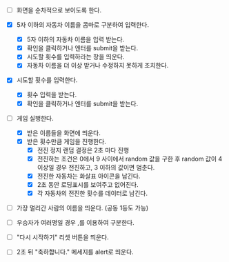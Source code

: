 - [ ] 화면을 순차적으로 보이도록 한다.

- [x] 5자 이하의 자동차 이름을 콤마로 구분하여 입력한다.

  - [x] 5자 이하의 자동차 이름을 입력 받는다.
  - [x] 확인을 클릭하거나 엔터를 submit을 받는다.
  - [x] 시도할 횟수를 입력하라는 창을 띄운다.
  - [x] 자동차 이름을 더 이상 받거나 수정하지 못하게 조치한다.

- [x] 시도할 횟수를 입력한다.

  - [x] 횟수 입력을 받는다.
  - [x] 확인을 클릭하거나 엔터를 submit을 받는다.

- [ ] 게임 실행한다.
  - [x] 받은 이름들을 화면에 띄운다.
  - [x] 받은 횟수만큼 게임을 진행한다.
    - [x] 전진 정지 랜덤 결정은 2초 마다 진행
    - [x] 전진하는 조건은 0에서 9 사이에서 random 값을 구한 후 random 값이 4 이상일 경우 전진하고, 3 이하의 값이면 멈춘다.
    - [x] 전진한 자동차는 화살표 아이콘을 남긴다.
    - [x] 2초 동안 로딩표시를 보여주고 없어진다.
    - [x] 각 자동차의 전진한 횟수를 데이터로 남긴다.
- [ ] 가장 멀리간 사람의 이름을 띄운다. (공동 1등도 가능)
- [ ] 우승자가 여러명일 경우 ,를 이용하여 구분한다.
- [ ] "다시 시작하기" 리셋 버튼을 띄운다.
- [ ] 2초 뒤 "축하합니다." 메세지를 alert로 띄운다.
